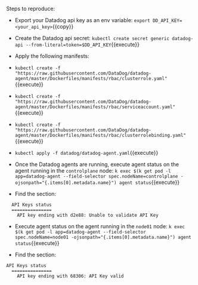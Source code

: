 Steps to reproduce:

* Export your Datadog api key as an env variable: `export DD_API_KEY=<your_api_key>`{{copy}}
* Create the Datadog api secret: `kubectl create secret generic datadog-api --from-literal=token=$DD_API_KEY`{{execute}}
* Apply the following manifests:
 * `kubectl create -f "https://raw.githubusercontent.com/DataDog/datadog-agent/master/Dockerfiles/manifests/rbac/clusterrole.yaml"`{{execute}}
 * `kubectl create -f "https://raw.githubusercontent.com/DataDog/datadog-agent/master/Dockerfiles/manifests/rbac/serviceaccount.yaml"`{{execute}}
 * `kubectl create -f "https://raw.githubusercontent.com/DataDog/datadog-agent/master/Dockerfiles/manifests/rbac/clusterrolebinding.yaml"`{{execute}}
 * `kubectl apply -f datadog/datadog-agent.yaml`{{execute}}

* Once the Datadog agents are running, execute agent status on the agent running in the `controlplane` node: `k exec $(k get pod -l app=datadog-agent --field-selector spec.nodeName=controlplane -ojsonpath="{.items[0].metadata.name}") agent status`{{execute}}

* Find the section:

```
  API Keys status
  ===============
    API key ending with d2e88: Unable to validate API Key
```

* Execute agent status on the agent running in the `node01` node: `k exec $(k get pod -l app=datadog-agent --field-selector spec.nodeName=node01 -ojsonpath="{.items[0].metadata.name}") agent status`{{execute}}

* Find the section:

```
API Keys status
  ===============
    API key ending with 68306: API Key valid
```
